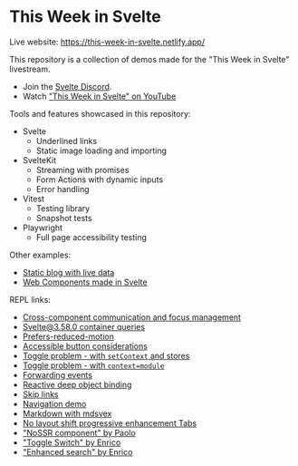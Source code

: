 # This Week in Svelte

Live website: <https://this-week-in-svelte.netlify.app/>

This repository is a collection of demos made for the "This Week in Svelte"
livestream.

- Join the [Svelte Discord](https://svelte.dev/chat).
- Watch ["This Week in Svelte" on YouTube](https://youtube.com/playlist?list=PL8bMgX1kyZTiLCyvf8vF13sdnR4fhNl6v)

Tools and features showcased in this repository:

- Svelte
  - Underlined links
  - Static image loading and importing
- SvelteKit
  - Streaming with promises
  - Form Actions with dynamic inputs
  - Error handling
- Vitest
  - Testing library
  - Snapshot tests
- Playwright
  - Full page accessibility testing

Other examples:

- [Static blog with live
  data](./_examples/static-blog-with-data/)
- [Web Components made in Svelte](./_examples/webcomponents/)

REPL links:

- [Cross-component communication and focus management](https://svelte.dev/repl/773dd5b950394555955bf0c618bdb7cf?version=3.58.0)
- [Svelte@3.58.0 container queries](https://svelte.dev/repl/8e9826d64dd243458c9c61dbdee1fd39?version=3.58.0)
- [Prefers-reduced-motion](https://svelte.dev/repl/585ec05a69084f3cb77b25845c9e328b?version=3.58.0)
- [Accessible button considerations](https://svelte.dev/repl/788110be6b62417b929fb7a856014e09?version=3.58.0)
- [Toggle problem - with `setContext` and stores](https://svelte.dev/repl/f9523264e7de472685c6c56b8dfc8de0?version=3.58.0)
- [Toggle problem - with `context=module`](https://svelte.dev/repl/0bed0640d35d464f80f2fcfbda0d1d79?version=3.58.0)
- [Forwarding events](https://svelte.dev/repl/420ba8606b1148a0878c24f23c498917?version=3.58.0)
- [Reactive deep object binding](https://svelte.dev/repl/357945f9985d4458992ff89070689fed?version=3.58.0)
- [Skip links](https://www.sveltelab.dev/lqpb2gw177tgq9t)
- [Navigation demo](https://www.sveltelab.dev/y65q2x6psxf3hk2)
- [Markdown with mdsvex](https://www.sveltelab.dev/vcrn9v2tu26r6x8)
- [No layout shift progressive enhancement Tabs](https://www.sveltelab.dev/5fb8n9qh3qd9see)
- ["NoSSR component" by Paolo](https://www.sveltelab.dev/127sz4i474ph603)
- ["Toggle Switch" by Enrico](https://svelte.dev/repl/43a1db77f9434391b41783ef4e414fd3?version=4.1.2)
- ["Enhanced search" by Enrico](https://www.sveltelab.dev/7qfujs8m2rc51ew)
